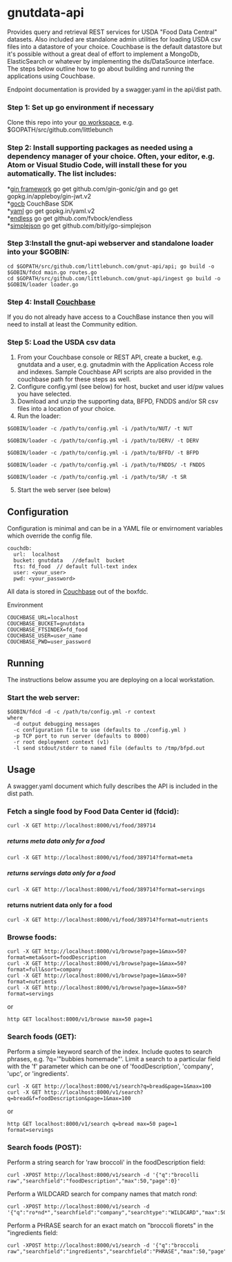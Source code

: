# gnutdata-api
Provides query and retrieval REST services for USDA "Food Data Central" datasets.  Also included are standalone admin utilities for loading USDA csv files into a datastore of your choice.  Couchbase is the default datastore but it's possible without a great deal of effort to implement a MongoDb, ElasticSearch or whatever by implementing the ds/DataSource interface.  The steps below outline how to go about building and running the applications using Couchbase.

Endpoint documentation is provided by a swagger.yaml in the api/dist path.   

### Step 1: Set up go environment if necessary  
Clone this repo into your [go workspace](https://golang.org/doc/code.html), e.g. $GOPATH/src/github.com/littlebunch    

### Step 2: Install supporting packages as needed using a dependency manager of your choice.  Often, your editor, e.g. Atom or Visual Studio Code, will install these for you automatically.  The list includes:     

*[gin framework](https://github.com/gin-gonic/gin) go get github.com/gin-gonic/gin  and go get gopkg.in/appleboy/gin-jwt.v2  
*[gocb]("gopkg.in/couchbase/gocb.v1") CouchBase SDK    
*[yaml](http://gopkg.in/yaml.v2) go get gopkg.in/yaml.v2       
*[endless](https://github.com/fvbock/endless) go get github.com/fvbock/endless     
*[simplejson](https://github.com/bitly/go-simplejson) go get github.com/bitly/go-simplejson    

### Step 3:Install the gnut-api webserver and standalone loader into your $GOBIN:
```
cd $GOPATH/src/github.com/littlebunch.com/gnut-api/api; go build -o $GOBIN/fdcd main.go routes.go
cd $GOPATH/src/github.com/littlebunch.com/gnut-api/ingest go build -o $GOBIN/loader loader.go
```
### Step 4: Install [Couchbase](https://www.couchbase.com)     
If you do not already have access to a CouchBase instance then you will need to install at least the Community edition.     

### Step 5:  Load the USDA csv data
1. From your Couchbase console or REST API, create a bucket, e.g. gnutdata and a user, e.g. gnutadmin with the Application Access role and indexes.    Sample Couchbase API scripts are also provided in the couchbase path for these steps as well.
2. Configure config.yml (see below) for host, bucket and user id/pw values you have selected.
3. Download and unzip the supporting data, BFPD, FNDDS and/or SR csv files into a location of your choice.   
4. Run the loader:   
```
$GOBIN/loader -c /path/to/config.yml -i /path/to/NUT/ -t NUT 
```
```
$GOBIN/loader -c /path/to/config.yml -i /path/to/DERV/ -t DERV
```
```
$GOBIN/loader -c /path/to/config.yml -i /path/to/BFFD/ -t BFPD    
```
```
$GOBIN/loader -c /path/to/config.yml -i /path/to/FNDDS/ -t FNDDS  
```    
```
$GOBIN/loader -c /path/to/config.yml -i /path/to/SR/ -t SR
``` 

5. Start the web server (see below)   

## Configuration     
Configuration is minimal and can be in a YAML file or envirnoment variables which override the config file.   

```
couchdb:   
  url:  localhost   
  bucket: gnutdata   //default  bucket    
  fts: fd_food  // default full-text index   
  user: <your_user>    
  pwd: <your_password>    

```

All data is stored in [Couchbase](http://www.couchbase.com) out of the boxfdc.  

Environment   
```
COUCHBASE_URL=localhost   
COUCHBASE_BUCKET=gnutdata   
COUCHBASE_FTSINDEX=fd_food   
COUCHBASE_USER=user_name   
COUCHBASE_PWD=user_password   
```
## Running    

The instructions below assume you are deploying on a local workstation.   


### Start the web server:    
```
$GOBIN/fdcd -d -c /path/to/config.yml -r context   
where    
  -d output debugging messages     
  -c configuration file to use (defaults to ./config.yml )      
  -p TCP port to run server (defaults to 8000)    
  -r root deployment context (v1)    
  -l send stdout/stderr to named file (defaults to /tmp/bfpd.out
 ```
## Usage    
A swagger.yaml document which fully describes the API is included in the dist path.     

### Fetch a single food  by Food Data Center id (fdcid): 
```
curl -X GET http://localhost:8000/v1/food/389714 
```
##### returns meta data only for a food   
```
curl -X GET http://localhost:8000/v1/food/389714?format=meta    
```
##### returns servings data only for a food     
```
curl -X GET http://localhost:8000/v1/food/389714?format=servings     
```   
#### returns nutrient data only for a food   
```
curl -X GET http://localhost:8000/v1/food/389714?format=nutrients   
```
### Browse foods:   
```
curl -X GET http://localhost:8000/v1/browse?page=1&max=50?format=meta&sort=foodDescription
curl -X GET http://localhost:8000/v1/browse?page=1&max=50?format=full&sort=company      
curl -X GET http://localhost:8000/v1/browse?page=1&max=50?format=nutrients    
curl -X GET http://localhost:8000/v1/browse?page=1&max=50?format=servings     
```
or      
```
http GET localhost:8000/v1/browse max=50 page=1     
```

### Search foods (GET): 
Perform a simple keyword search of the index.  Include quotes to search phrases, e.g. ?q='"bubbies homemade"'.  Limit a search to a particular field with the 'f' parameter which can be one of 'foodDescription', 'company', 'upc', or 'ingredients'.   
```
curl -X GET http://localhost:8000/v1/search?q=bread&page=1&max=100    
curl -X GET http://localhost:8000/v1/search?q=bread&f=foodDescription&page=1&max=100   
```
or    
```
http GET localhost:8000/v1/search q=bread max=50 page=1 format=servings    
```

### Search foods (POST):
Perform a string search for 'raw broccoli' in the foodDescription field:   
```
curl -XPOST http://localhost:8000/v1/search -d '{"q":"brocolli raw","searchfield":"foodDescription","max":50,"page":0}'
```
Perform a WILDCARD search for company names that match ro*nd*:
```
curl -XPOST http://localhost:8000/v1/search -d '{"q":"ro*nd*","searchfield":"company","searchtype":"WILDCARD","max":50,"page":0}'
```
Perform a PHRASE search for an exact match on "broccoli florets" in the "ingredients field:
```
curl -XPOST http://localhost:8000/v1/search -d '{"q":"broccoli raw","searchfield":"ingredients","searchfield":"PHRASE","max":50,"page":0}'
```